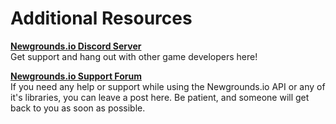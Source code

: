 # Additional Resources

[**Newgrounds.io Discord Server**](https://discord.gg/wcsCk2ErhH)<br>
Get support and hang out with other game developers here!

[**Newgrounds.io Support Forum**](https://www.newgrounds.com/bbs/topic/1412560)<br>
If you need any help or support while using the Newgrounds.io API or any of it's libraries, you can leave a post here. Be patient, and someone will get back to you as soon as possible.